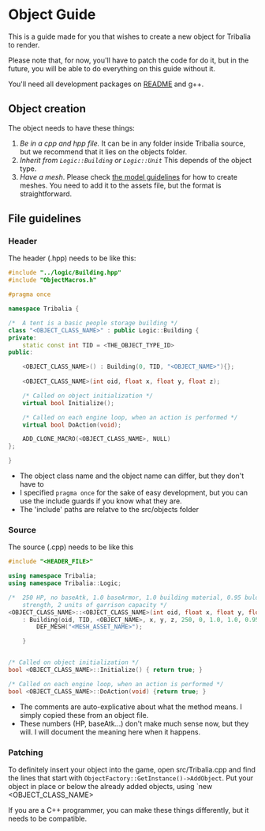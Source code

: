 # Object Guide

This is a guide made for you that wishes to create a new object for Tribalia to render.

Please note that, for now, you'll have to patch the code for do it, but in the future, you will be able to do everything on this guide without it.

You'll need all development packages on [README](../README.md) and g++.

## Object creation

The object needs to have these things:
1. *Be in a cpp and hpp file.* It can be in any folder inside Tribalia source, but we recommend that it lies on the objects folder.
2. *Inherit from `Logic::Building` or `Logic::Unit`* This depends of the object type.
3. *Have a mesh*. 
	Please check [the model guidelines](model_contrib.md) for how to create meshes. You need to add it to the assets file, but the format is straightforward. 

## File guidelines

### Header

The header (.hpp) needs to be like this:

```c++
#include "../logic/Building.hpp"
#include "ObjectMacros.h"

#pragma once

namespace Tribalia {

/*  A tent is a basic people storage building */
class "<OBJECT_CLASS_NAME>" : public Logic::Building {
private:
    static const int TID = <THE_OBJECT_TYPE_ID>
public:

	<OBJECT_CLASS_NAME>() : Building(0, TID, "<OBJECT_NAME>"){};
	
    <OBJECT_CLASS_NAME>(int oid, float x, float y, float z);

    /* Called on object initialization */
    virtual bool Initialize();

    /* Called on each engine loop, when an action is performed */
    virtual bool DoAction(void);

	ADD_CLONE_MACRO(<OBJECT_CLASS_NAME>, NULL)
};

}
```

- The object class name and the object name can differ, but they don't have to
- I specified `pragma once` for the sake of easy development, but you can use the include guards if you know what they are.
- The 'include' paths are relatve to the src/objects folder

### Source
The source (.cpp) needs to be like this

```c++
#include "<HEADER_FILE>"

using namespace Tribalia;
using namespace Tribalia::Logic;

/*  250 HP, no baseAtk, 1.0 baseArmor, 1.0 building material, 0.95 bulding
    strength, 2 units of garrison capacity */
<OBJECT_CLASS_NAME>::<OBJECT_CLASS_NAME>(int oid, float x, float y, float z)
    : Building(oid, TID, <OBJECT_NAME>, x, y, z, 250, 0, 1.0, 1.0, 0.95, 2) {
        DEF_MESH("<MESH_ASSET_NAME>");

    }


/* Called on object initialization */
bool <OBJECT_CLASS_NAME>::Initialize() { return true; }

/* Called on each engine loop, when an action is performed */
bool <OBJECT_CLASS_NAME>::DoAction(void) {return true; }
```
- The comments are auto-explicative about what the method means. I simply copied these from an object file.
- These numbers (HP, baseAtk...) don't make much sense now, but they will. I will document the meaning here when it happens.

### Patching
To definitely insert your object into the game, open src/Tribalia.cpp and find the lines that start with `ObjectFactory::GetInstance()->AddObject`. Put your object in place or below the already added objects, using `new <OBJECT_CLASS_NAME>


If you are a C++ programmer, you can make these things differently, but it needs to be compatible.
 

